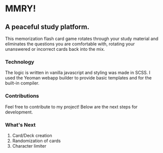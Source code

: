 # MMRY!

## A peaceful study platform.

This memorization flash card game rotates through your study material and eliminates the questions you are comfortable with, rotating your unanswered or incorrect cards back into the mix. 

### Technology

The logic is written in vanilla javascript and styling was made in SCSS. I used the Yeoman webapp builder to provide basic templates and for the built-in compiler. 

### Contributions

Feel free to contribute to my project! Below are the next steps for development.

### What's Next

  1. Card/Deck creation
  2. Randomization of cards
  3. Character limiter

